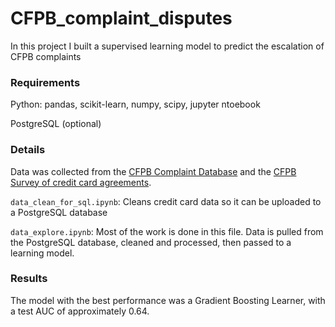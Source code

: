 # CFPB_complaint_disputes
In this project I built a supervised learning model to predict the escalation of CFPB complaints

### Requirements

Python: pandas, scikit-learn, numpy, scipy, jupyter ntoebook  

PostgreSQL (optional)

### Details

Data was collected from the [CFPB Complaint Database](https://www.consumerfinance.gov/data-research/consumer-complaints/) and the [CFPB Survey of credit card agreements](https://www.consumerfinance.gov/data-research/credit-card-data/).

`data_clean_for_sql.ipynb`: Cleans credit card data so it can be uploaded to a PostgreSQL database

`data_explore.ipynb`: Most of the work is done in this file.  Data is pulled from the PostgreSQL database, cleaned and processed, then passed to a learning model.

### Results

The model with the best performance was a Gradient Boosting Learner, with a test AUC of approximately 0.64.
